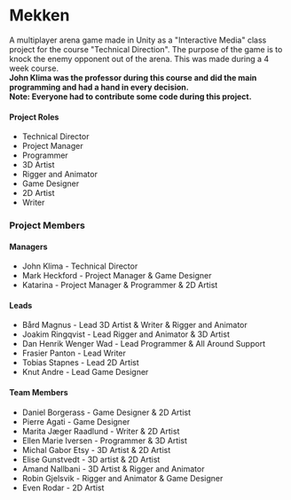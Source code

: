 # Mekken

A multiplayer arena game made in Unity as a "Interactive Media" class project for the course "Technical Direction".
The purpose of the game is to knock the enemy opponent out of the arena. This was made during a 4 week course.<br />
**John Klima was the professor during this course and did the main programming and had a hand in every decision.**<br />
**Note: Everyone had to contribute some code during this project.**

#### Project Roles
- Technical Director
- Project Manager
- Programmer
- 3D Artist
- Rigger and Animator
- Game Designer
- 2D Artist
- Writer

### Project Members

#### Managers
- John Klima - Technical Director
- Mark Heckford - Project Manager & Game Designer
- Katarina - Project Manager & Programmer & 2D Artist


#### Leads
- Bård Magnus - Lead 3D Artist & Writer & Rigger and Animator
- Joakim Ringqvist - Lead Rigger and Animator & 3D Artist
- Dan Henrik Wenger Wad - Lead Programmer & All Around Support
- Frasier Panton - Lead Writer
- Tobias Stapnes - Lead 2D Artist
- Knut Andre - Lead Game Designer


#### Team Members
- Daniel Borgerass - Game Designer & 2D Artist
- Pierre Agati - Game Designer
- Marita Jæger Raadlund - Writer & 2D Artist
- Ellen Marie Iversen - Programmer & 3D Artist
- Michal Gabor Etsy - 3D Artist & 2D Artist
- Elise Gunstvedt - 3D artist & 2D Artist
- Amand Nallbani - 3D Artist & Rigger and Animator
- Robin Gjelsvik - Rigger and Animator & Game Designer
- Even Rodar - 2D Artist

